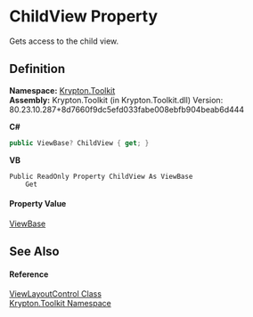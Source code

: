 # ChildView Property


Gets access to the child view.



## Definition
**Namespace:** <a href="79d2eac2-21f4-54ff-7552-b20c33c30600.md">Krypton.Toolkit</a>  
**Assembly:** Krypton.Toolkit (in Krypton.Toolkit.dll) Version: 80.23.10.287+8d7660f9dc5efd033fabe008ebfb904beab6d444

**C#**
``` C#
public ViewBase? ChildView { get; }
```
**VB**
``` VB
Public ReadOnly Property ChildView As ViewBase
	Get
```



#### Property Value
<a href="309ac2d8-bfc5-c1a7-ab6a-4f4cf86a1ba6.md">ViewBase</a>

## See Also


#### Reference
<a href="5002ce33-fe27-3276-5d40-e51c4c498b02.md">ViewLayoutControl Class</a>  
<a href="79d2eac2-21f4-54ff-7552-b20c33c30600.md">Krypton.Toolkit Namespace</a>  
